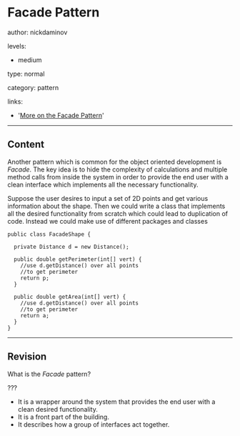 # Facade Pattern
author: nickdaminov

levels:

  - medium

type: normal

category: pattern

links:

  - '[More on the Facade Pattern](https://en.wikipedia.org/wiki/Facade_pattern)'

---
## Content

Another pattern which is common for the object oriented development is *Facade*. The key idea is to hide the complexity of calculations and multiple method calls from inside the system in order to provide the end user with a clean interface which implements all the necessary functionality.

Suppose the user desires to input a set of 2D points and get various information about the shape. Then we could write a class that implements all the desired functionality from scratch which could lead to duplication of code. Instead we could make use of different packages and classes

```
public class FacadeShape {

  private Distance d = new Distance();

  public double getPerimeter(int[] vert) {
    //use d.getDistance() over all points
    //to get perimeter
    return p;
  }

  public double getArea(int[] vert) {
    //use d.getDistance() over all points
    //to get perimeter
    return a;
  }
}
```

---
## Revision

What is the *Facade* pattern?

???

* It is a wrapper around the system that provides the end user with a clean desired functionality.
* It is a front part of the building.
* It describes how a group of interfaces act together.

